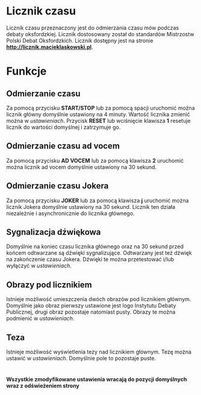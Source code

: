 # Licznik czasu

Licznik czasu przeznaczony jest do odmierzania czasu mów podczas debaty oksfordzkiej. Licznik dostosowany został do standardów Mistrzostw Polski Debat Oksfordzkich.
Licznik dostępny jest na stronie **http://licznik.macieklaskowski.pl**.

# Funkcje

## Odmierzanie czasu

Za pomocą przycisku **START/STOP** lub za pomocą spacji uruchomić można licznik główny domyślnie ustawiony na 4 minuty. Wartość licznika zmienić można w *ustawieniach*. Przycisk **RESET** lub wciśnięcie klawisza **1** resetuje licznik do wartości domyślnej i zatrzymuje go.

## Odmierzanie czasu ad vocem

Za pomocą przycisku **AD VOCEM** lub za pomocą klawisza **2** uruchomić można licznik ad vocem domyślnie ustawiony na 30 sekund. 

## Odmierzanie czasu Jokera

Za pomocą przycisku **JOKER** lub za pomocą klawisza **j** uruchomić można licznik Jokera domyślnie ustawiony na 30 sekund. Licznik ten działa niezależnie i asynchronicznie do licznika głównego. 

## Sygnalizacja dźwiękowa

Domyślnie na koniec czasu licznika głównego oraz na 30 sekund przed końcem odtwarzane są dźwięki sygnalizujące. Odtwarzany jest też dźwięk na zakończenie czasu Jokera. Dźwięki te można przetestować i/lub wyłączyć w *ustawieniach*. 

## Obrazy pod licznikiem

Istnieje możliwość umieszczenia dwóch obrazów pod licznikiem głównym. Domyślnie jako obraz pierwszy ustawione jest logo Instytutu Debaty Publicznej, drugi obraz pozostaje natomiast pusty. Obrazy te można podmienić w *ustawieniach*. 

## Teza

Istnieje możliwość wyświetlenia tezy nad licznikiem głównym. Tezę można ustawić w *ustawieniach*. Domyślnie pole to pozostaje puste.

#
**Wszystkie zmodyfikowane ustawienia wracają do pozycji domyślnych wraz z odświeżeniem strony**

